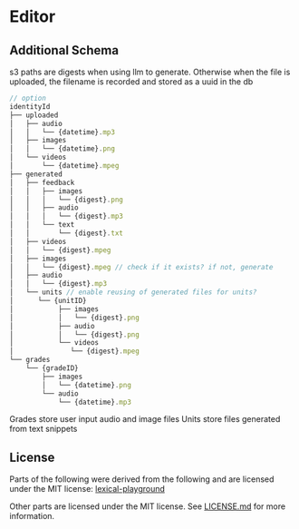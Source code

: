 # Editor

## Additional Schema

s3 paths are digests when using llm to generate. Otherwise when the file is uploaded, the filename is recorded and stored as a uuid in the db

```js
// option
identityId
├── uploaded
│   ├── audio
│   │   └── {datetime}.mp3
│   ├── images
│   │   └── {datetime}.png
│   └── videos
│       └── {datetime}.mpeg
├── generated
│   ├── feedback
│   │   ├── images
│   │   │   └── {digest}.png
│   │   ├── audio
│   │   │   └── {digest}.mp3
│   │   └── text
│   │       └── {digest}.txt
│   ├── videos
│   │   └── {digest}.mpeg
│   ├── images
│   │   └── {digest}.mpeg // check if it exists? if not, generate
│   ├── audio
│   │   └── {digest}.mp3
│   └── units // enable reusing of generated files for units?
│      └── {unitID}
│           ├── images
│           │   └── {digest}.png
│           ├── audio
│           │   └── {digest}.png
│           └── videos
│              └── {digest}.mpeg
└── grades
    └── {gradeID}
        ├── images
        │   └── {datetime}.png
        └── audio
            └── {datetime}.mp3
```

<!-- Propose another file path pattern

identityId/generated/audio/{digest}.mp3
identityId/generated/images/{digest}.png
identityId/generated/videos/{digest}.mpeg
identityId/generated/unit/images/{digest}.mpeg
identityId/generated/unit/audio/{datetime}.mp3
identityId/generated/unit/videos/{datetime}.mp3

identityId/uploaded/audio/{uuidv4}.mp3
identityId/uploaded/images/{uuidv4}.png
identityId/uploaded/videos/{uuidv4}.mpeg
identityId/uploaded/grades/{gradeID}/images/{datetime}.png


identityId/grades/{gradeID}/images/{datetime}.png
identityId/grades/{gradeID}/audio/{datetime}.mp3
 -->

Grades store user input audio and image files
Units store files generated from text snippets

## License

Parts of the following were derived from the following and are licensed under the MIT license: [lexical-playground](https://github.com/facebook/lexical/tree/main/packages/lexical-playground)

Other parts are licensed under the MIT license. See [LICENSE.md](./LICENSE.md) for more information.